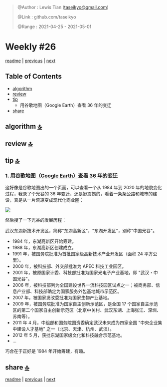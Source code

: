 > @Author  : Lewis Tian (taseikyo@gmail.com)
>
> @Link    : github.com/taseikyo
>
> @Range   : 2021-04-25 - 2021-05-01

# Weekly #26

[readme](../README.md) | [previous](202104W3.md) | [next](202104W5.md)

## Table of Contents

- [algorithm](#algorithm-)
- [review](#review-)
- [tip](#tip-)
    - 用谷歌地图（Google Earth）查看 36 年的变迁
- [share](#share-)

## algorithm [🔝](#weekly-26)

## review [🔝](#weekly-26)

## tip [🔝](#weekly-26)

### 1. [用谷歌地图（Google Earth）查看 36 年的变迁](https://earthengine.google.com/timelapse)

这好像是谷歌地图出的一个页面，可以查看一个从 1984 年到 2020 年的地貌变化过程，我录了个光谷的 36 年变迁，还是挺震撼的，看着一条条公路和城市的建设，真是从一片荒凉变成现代化商业圈：

![](../images/2021/04/ov-1984-2020.gif)

然后搜了一下光谷的发展历程：

武汉东湖新技术开发区，简称"东湖高新区"，"东湖开发区"，别称"中国光谷"。

- 1984 年，东湖高新区开始筹建。
- 1988 年，东湖高新区创建成立。
- 1991 年，被国务院批准为首批国家级高新技术产业开发区（面积 24 平方公里）。
- 2000 年，被科技部、外交部批准为 APEC 科技工业园区。
- 2001 年，被原国家计委、科技部批准为国家光电子产业基地，即 "武汉・中国光谷"。
- 2006 年，被科技部列为全国建设世界一流科技园区试点之一；被商务部、信息产业部、科技部确定为国家服务外包基地城市示范区。
- 2007 年，被国家发改委批准为国家生物产业基地。
- 2009 年，被国务院批准为国家自主创新示范区，是全国 17 个国家自主示范区的第二个国家自主创新示范区（北京中关村、武汉东湖、上海张江、深圳、苏南等）。
- 2011 年 4 月，中组部和国务院国资委确定武汉未来成为四家全国 "中央企业集中建设人才基地" 之一（北京、天津、杭州、武汉）。
- 2012 年 5 月，获批东湖国家级文化和科技融合示范基地。
- ...

巧合在于正好是 1984 年开始筹建，有趣。

## share [🔝](#weekly-26)

[readme](../README.md) | [previous](202104W3.md) | [next](202104W5.md)
